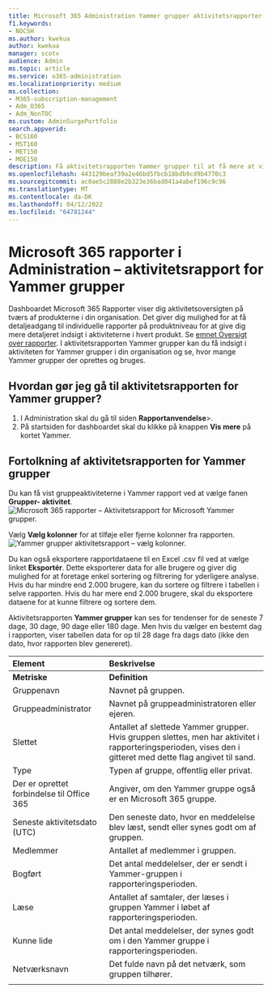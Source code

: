 ```yaml
---
title: Microsoft 365 Administration Yammer grupper aktivitetsrapporter
f1.keywords:
- NOCSH
ms.author: kwekua
author: kwekua
manager: scotv
audience: Admin
ms.topic: article
ms.service: o365-administration
ms.localizationpriority: medium
ms.collection:
- M365-subscription-management
- Adm_O365
- Adm_NonTOC
ms.custom: AdminSurgePortfolio
search.appverid:
- BCS160
- MST160
- MET150
- MOE150
description: Få aktivitetsrapporten Yammer grupper til at få mere at vide om antallet af Yammer grupper, der oprettes og bruges i din organisation, og deres aktivitet.
ms.openlocfilehash: 443129beaf39a2e46bd5fbcb18bdb9cd9b4770c3
ms.sourcegitcommit: ac0ae5c2888e2b323e36bad041a4abef196c9c96
ms.translationtype: MT
ms.contentlocale: da-DK
ms.lasthandoff: 04/12/2022
ms.locfileid: "64781244"
---
```

# <a name="microsoft-365-reports-in-the-admin-center---yammer-groups-activity-report"></a>Microsoft 365 rapporter i Administration – aktivitetsrapport for Yammer grupper

Dashboardet Microsoft 365 Rapporter viser dig aktivitetsoversigten på tværs af produkterne i din organisation. Det giver dig mulighed for at få detaljeadgang til individuelle rapporter på produktniveau for at give dig mere detaljeret indsigt i aktiviteterne i hvert produkt. Se [emnet Oversigt over rapporter](activity-reports.md). I aktivitetsrapporten Yammer grupper kan du få indsigt i aktiviteten for Yammer grupper i din organisation og se, hvor mange Yammer grupper der oprettes og bruges.
 
## <a name="how-do-i-get-to-the-yammer-groups-activity-report"></a>Hvordan gør jeg gå til aktivitetsrapporten for Yammer grupper?

1. I Administration skal du gå til siden **Rapportanvendelse**\>.<a href="https://go.microsoft.com/fwlink/p/?linkid=2074756" target="_blank"></a> 
2. På startsiden for dashboardet skal du klikke på knappen **Vis mere** på kortet Yammer.
  
## <a name="interpret-the-yammer-groups-activity-report"></a>Fortolkning af aktivitetsrapporten for Yammer grupper

Du kan få vist gruppeaktiviteterne i Yammer rapport ved at vælge fanen **Grupper- aktivitet**.<br/>![Microsoft 365 rapporter – Aktivitetsrapport for Microsoft Yammer grupper.](../../media/3afdafe5-9269-402e-8264-c7695ceb227d.png)

Vælg **Vælg kolonner** for at tilføje eller fjerne kolonner fra rapporten.  <br/> ![Yammer grupper aktivitetsrapport – vælg kolonner.](../../media/54744932-34fe-48c3-9779-1d10c3f05be1.png)

Du kan også eksportere rapportdataene til en Excel .csv fil ved at vælge linket **Eksportér**. Dette eksporterer data for alle brugere og giver dig mulighed for at foretage enkel sortering og filtrering for yderligere analyse. Hvis du har mindre end 2.000 brugere, kan du sortere og filtrere i tabellen i selve rapporten. Hvis du har mere end 2.000 brugere, skal du eksportere dataene for at kunne filtrere og sortere dem. 

Aktivitetsrapporten **Yammer grupper** kan ses for tendenser for de seneste 7 dage, 30 dage, 90 dage eller 180 dage. Men hvis du vælger en bestemt dag i rapporten, viser tabellen data for op til 28 dage fra dags dato (ikke den dato, hvor rapporten blev genereret).
  
|Element|Beskrivelse|
|:-----|:-----|
|**Metriske**|**Definition**|
|Gruppenavn  <br/> |Navnet på gruppen. <br/> |
|Gruppeadministrator  <br/> |Navnet på gruppeadministratoren eller ejeren.  <br/> |
|Slettet  <br/> |Antallet af slettede Yammer grupper. Hvis gruppen slettes, men har aktivitet i rapporteringsperioden, vises den i gitteret med dette flag angivet til sand.  <br/> |
|Type  <br/> |Typen af gruppe, offentlig eller privat. <br/> |
|Der er oprettet forbindelse til Office 365  <br/> |Angiver, om den Yammer gruppe også er en Microsoft 365 gruppe. <br/> |
|Seneste aktivitetsdato (UTC)  <br/> | Den seneste dato, hvor en meddelelse blev læst, sendt eller synes godt om af gruppen.  <br/> |
|Medlemmer  <br/> | Antallet af medlemmer i gruppen.  <br/> |
|Bogført  <br/> |Det antal meddelelser, der er sendt i Yammer-gruppen i rapporteringsperioden. <br/>|
|Læse  <br/> |Antallet af samtaler, der læses i gruppen Yammer i løbet af rapporteringsperioden.  <br/> |
|Kunne lide  <br/> |Det antal meddelelser, der synes godt om i den Yammer gruppe i rapporteringsperioden. <br/>|
|Netværksnavn  <br/> |Det fulde navn på det netværk, som gruppen tilhører. |
|||